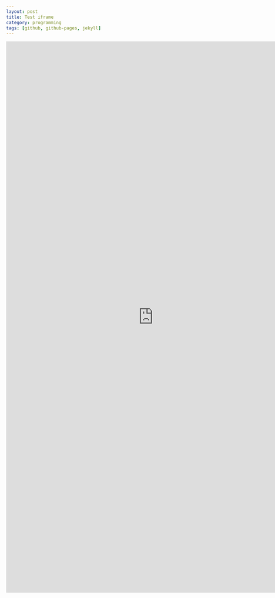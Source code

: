 ```yaml
---
layout: post
title: Test iframe
category: programming
tags: [github, github-pages, jekyll]
---
```



<iframe src="http://nbviewer.ipython.org/urls/dl.dropboxusercontent.com/u/38371278/Ecosystems.ipynb" width="800px" height="1500px" marginwidth="0" frameborder="0" scrolling="yes" marginheight="0" scrolling="no"> </iframe>

